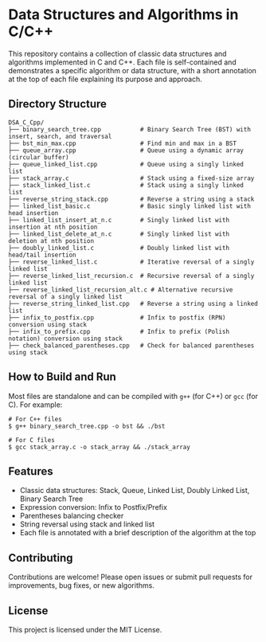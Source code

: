 # Data Structures and Algorithms in C/C++

This repository contains a collection of classic data structures and algorithms implemented in C and C++. Each file is self-contained and demonstrates a specific algorithm or data structure, with a short annotation at the top of each file explaining its purpose and approach.

## Directory Structure

```
DSA_C_Cpp/
├── binary_search_tree.cpp           # Binary Search Tree (BST) with insert, search, and traversal
├── bst_min_max.cpp                  # Find min and max in a BST
├── queue_array.cpp                  # Queue using a dynamic array (circular buffer)
├── queue_linked_list.cpp            # Queue using a singly linked list
├── stack_array.c                    # Stack using a fixed-size array
├── stack_linked_list.c              # Stack using a singly linked list
├── reverse_string_stack.cpp         # Reverse a string using a stack
├── linked_list_basic.c              # Basic singly linked list with head insertion
├── linked_list_insert_at_n.c        # Singly linked list with insertion at nth position
├── linked_list_delete_at_n.c        # Singly linked list with deletion at nth position
├── doubly_linked_list.c             # Doubly linked list with head/tail insertion
├── reverse_linked_list.c            # Iterative reversal of a singly linked list
├── reverse_linked_list_recursion.c  # Recursive reversal of a singly linked list
├── reverse_linked_list_recursion_alt.c # Alternative recursive reversal of a singly linked list
├── reverse_string_linked_list.cpp   # Reverse a string using a linked list
├── infix_to_postfix.cpp             # Infix to postfix (RPN) conversion using stack
├── infix_to_prefix.cpp              # Infix to prefix (Polish notation) conversion using stack
├── check_balanced_parentheses.cpp   # Check for balanced parentheses using stack
```

## How to Build and Run

Most files are standalone and can be compiled with `g++` (for C++) or `gcc` (for C). For example:

```
# For C++ files
$ g++ binary_search_tree.cpp -o bst && ./bst

# For C files
$ gcc stack_array.c -o stack_array && ./stack_array
```

## Features
- Classic data structures: Stack, Queue, Linked List, Doubly Linked List, Binary Search Tree
- Expression conversion: Infix to Postfix/Prefix
- Parentheses balancing checker
- String reversal using stack and linked list
- Each file is annotated with a brief description of the algorithm at the top

## Contributing
Contributions are welcome! Please open issues or submit pull requests for improvements, bug fixes, or new algorithms.

## License
This project is licensed under the MIT License. 